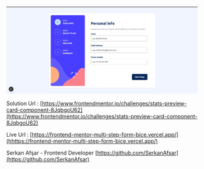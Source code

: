 ![App Screenshot](./public/images/screenshot.jpg)

Solution Url : [https://www.frontendmentor.io/challenges/stats-preview-card-component-8JqbgoU62](https://www.frontendmentor.io/challenges/stats-preview-card-component-8JqbgoU62)

Live Url : [https://frontend-mentor-multi-step-form-bice.vercel.app/](hhttps://frontend-mentor-multi-step-form-bice.vercel.app/)

Serkan Afşar - Frontend Developer [https://github.com/SerkanAfsar](https://github.com/SerkanAfsar)
